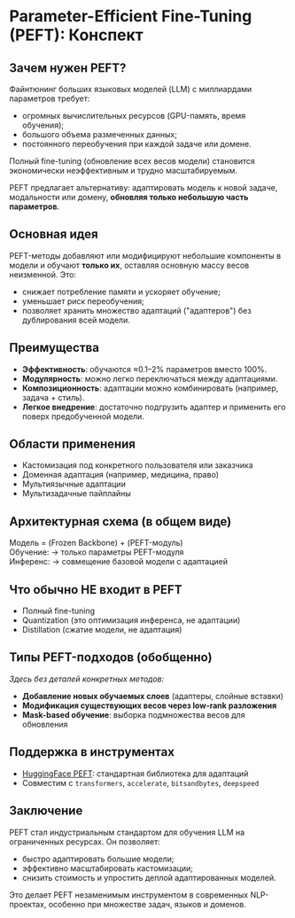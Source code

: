 # Parameter-Efficient Fine-Tuning (PEFT): Конспект

## Зачем нужен PEFT?

Файнтюнинг больших языковых моделей (LLM) с миллиардами параметров требует:
- огромных вычислительных ресурсов (GPU-память, время обучения);
- большого объема размеченных данных;
- постоянного переобучения при каждой задаче или домене.

Полный fine-tuning (обновление всех весов модели) становится экономически неэффективным и трудно масштабируемым.

PEFT предлагает альтернативу: адаптировать модель к новой задаче, модальности или домену, **обновляя только небольшую часть параметров**.

## Основная идея
PEFT-методы добавляют или модифицируют небольшие компоненты в модели и обучают **только их**, оставляя основную массу весов неизменной. Это:
- снижает потребление памяти и ускоряет обучение;
- уменьшает риск переобучения;
- позволяет хранить множество адаптаций ("адаптеров") без дублирования всей модели.

## Преимущества
- **Эффективность**: обучаются ≈0.1–2% параметров вместо 100%.
- **Модулярность**: можно легко переключаться между адаптациями.
- **Композиционность**: адаптации можно комбинировать (например, задача + стиль).
- **Легкое внедрение**: достаточно подгрузить адаптер и применить его поверх предобученной модели.

## Области применения
- Кастомизация под конкретного пользователя или заказчика
- Доменная адаптация (например, медицина, право)
- Мультиязычные адаптации
- Мультизадачные пайплайны

## Архитектурная схема (в общем виде)

Модель = (Frozen Backbone) + (PEFT-модуль)  
Обучение: → только параметры PEFT-модуля  
Инференс: → совмещение базовой модели с адаптацией

## Что обычно НЕ входит в PEFT
- Полный fine-tuning
- Quantization (это оптимизация инференса, не адаптации)
- Distillation (сжатие модели, не адаптация)

## Типы PEFT-подходов (обобщенно)
*Здесь без деталей конкретных методов:*
- **Добавление новых обучаемых слоев** (адаптеры, слойные вставки)
- **Модификация существующих весов через low-rank разложения**
- **Mask-based обучение**: выборка подмножества весов для обновления

## Поддержка в инструментах
- [HuggingFace PEFT](https://github.com/huggingface/peft): стандартная библиотека для адаптаций
- Совместим с `transformers`, `accelerate`, `bitsandbytes`, `deepspeed`

## Заключение
PEFT стал индустриальным стандартом для обучения LLM на ограниченных ресурсах. Он позволяет:
- быстро адаптировать большие модели;
- эффективно масштабировать кастомизации;
- снизить стоимость и упростить деплой адаптированных моделей.

Это делает PEFT незаменимым инструментом в современных NLP-проектах, особенно при множестве задач, языков и доменов.


